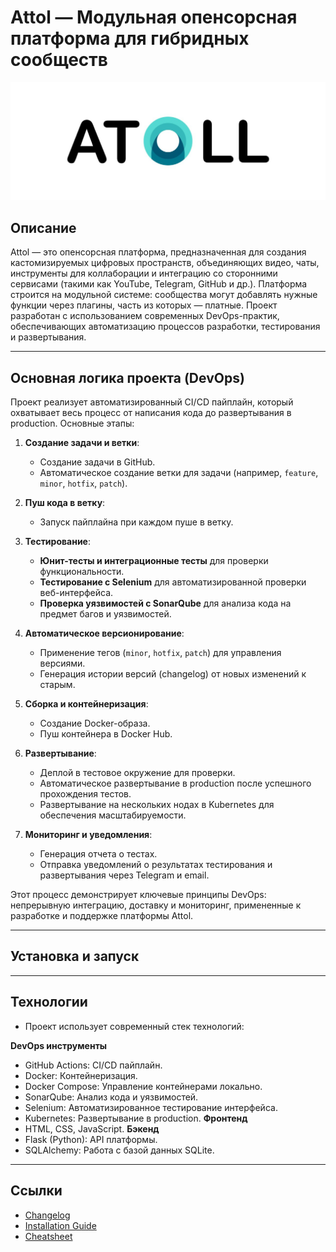 # Attol — Модульная опенсорсная платформа для гибридных сообществ

![Logo](/assets/logo.jpg)

## Описание

Attol — это опенсорсная платформа, предназначенная для создания кастомизируемых цифровых пространств, объединяющих видео, чаты, инструменты для коллаборации и интеграцию со сторонними сервисами (такими как YouTube, Telegram, GitHub и др.). Платформа строится на модульной системе: сообщества могут добавлять нужные функции через плагины, часть из которых — платные. Проект разработан с использованием современных DevOps-практик, обеспечивающих автоматизацию процессов разработки, тестирования и развертывания.

---

## Основная логика проекта (DevOps)

Проект реализует автоматизированный CI/CD пайплайн, который охватывает весь процесс от написания кода до развертывания в production. Основные этапы:

1. **Создание задачи и ветки**:
   - Создание задачи в GitHub.
   - Автоматическое создание ветки для задачи (например, `feature`, `minor`, `hotfix`, `patch`).

2. **Пуш кода в ветку**:
   - Запуск пайплайна при каждом пуше в ветку.

3. **Тестирование**:
   - **Юнит-тесты и интеграционные тесты** для проверки функциональности.
   - **Тестирование с Selenium** для автоматизированной проверки веб-интерфейса.
   - **Проверка уязвимостей с SonarQube** для анализа кода на предмет багов и уязвимостей.

4. **Автоматическое версионирование**:
   - Применение тегов (`minor`, `hotfix`, `patch`) для управления версиями.
   - Генерация истории версий (changelog) от новых изменений к старым.

5. **Сборка и контейнеризация**:
   - Создание Docker-образа.
   - Пуш контейнера в Docker Hub.

6. **Развертывание**:
   - Деплой в тестовое окружение для проверки.
   - Автоматическое развертывание в production после успешного прохождения тестов.
   - Развертывание на нескольких нодах в Kubernetes для обеспечения масштабируемости.

7. **Мониторинг и уведомления**:
   - Генерация отчета о тестах.
   - Отправка уведомлений о результатах тестирования и развертывания через Telegram и email.

Этот процесс демонстрирует ключевые принципы DevOps: непрерывную интеграцию, доставку и мониторинг, примененные к разработке и поддержке платформы Attol.

---

## Установка и запуск

---

## Технологии
- Проект использует современный стек технологий:

**DevOps инструменты**
- GitHub Actions: CI/CD пайплайн.
- Docker: Контейнеризация.
- Docker Compose: Управление контейнерами локально.
- SonarQube: Анализ кода и уязвимостей.
- Selenium: Автоматизированное тестирование интерфейса.
- Kubernetes: Развертывание в production.
**Фронтенд**
- HTML, CSS, JavaScript.
**Бэкенд**
- Flask (Python): API платформы.
- SQLAlchemy: Работа с базой данных SQLite.

---

## Ссылки
- [Changelog](./changelog.md)
- [Installation Guide](./install.md)
- [Cheatsheet](./git-cheatsheet.md)